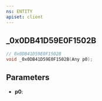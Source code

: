 ```yaml
---
ns: ENTITY
apiset: client
---
```

## _0x0DB41D59E0F1502B

```c
// 0x0DB41D59E0F1502B
void _0x0DB41D59E0F1502B(Any p0);
```


## Parameters
* **p0**:



